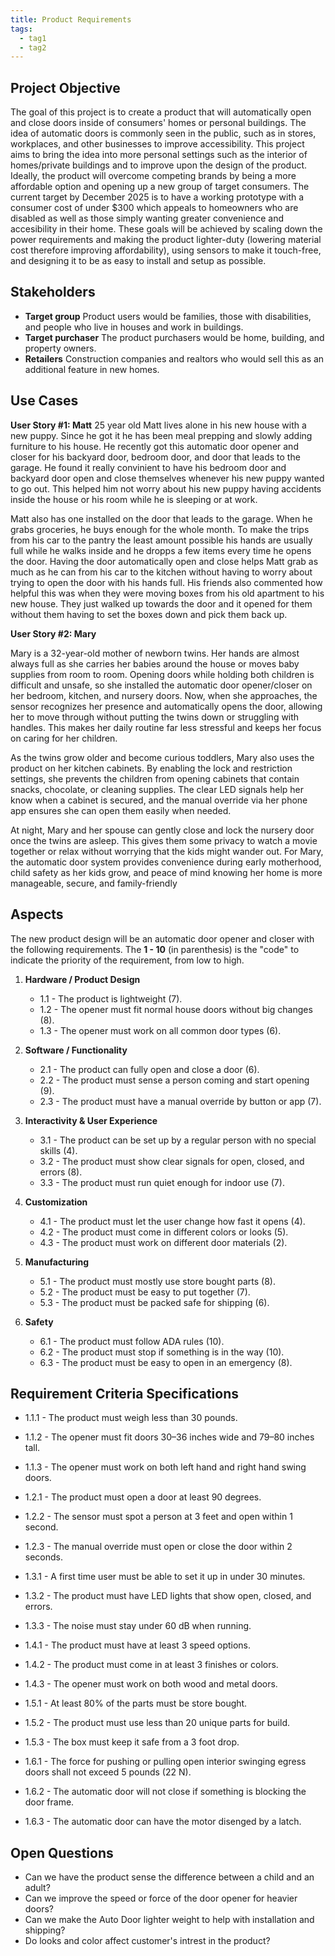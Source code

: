 ```yaml
---
title: Product Requirements
tags:
  - tag1
  - tag2
---
```


## Project Objective

The goal of this project is to create a product that will automatically open and close doors inside of consumers' homes or personal buildings. The idea of automatic doors is commonly seen in the public, such as in stores, workplaces, and other businesses to improve accessibility. This project aims to bring the idea into more personal settings such as the interior of homes/private buildings and to improve upon the design of the product. Ideally, the product will overcome competing brands by being a more affordable option and opening up a new group of target consumers. The current target by December 2025 is to have a working prototype with a consumer cost of under $300 which appeals to homeowners who are disabled as well as those simply wanting greater convenience and accesibility in their home. These goals will be achieved by scaling down the power requirements and making the product lighter-duty (lowering material cost therefore improving affordability), using sensors to make it touch-free, and designing it to be as easy to install and setup as possible.

## Stakeholders

- **Target group** Product users would be families, those with disabilities, and people who live in houses and work in buildings.
- **Target purchaser** The product purchasers would be home, building, and property owners.
- **Retailers** Construction companies and realtors who would sell this as an additional feature in new homes.

## Use Cases

**User Story #1: Matt**
25 year old Matt lives alone in his new house with a new puppy. Since he got it he has been meal prepping and slowly adding furniture to his house. He recently got this automatic door opener and closer for his backyard door, bedroom door, and door that leads to the garage. He found it really convinient to have his bedroom door and backyard door open and close themselves whenever his new puppy wanted to go out. This helped him not worry about his new puppy having accidents inside the house or his room while he is sleeping or at work.

Matt also has one installed on the door that leads to the garage. When he grabs groceries, he buys enough for the whole month. To make the trips from his car to the pantry the least amount possible his hands are usually full while he walks inside and he dropps a few items every time he opens the door. Having the door automatically open and close helps Matt grab as much as he can from his car to the kitchen without having to worry about trying to open the door with his hands full. His friends also commented how helpful this was when they were moving boxes from his old apartment to his new house. They just walked up towards the door and it opened for them without them having to set the boxes down and pick them back up.

**User Story #2: Mary**

Mary is a 32-year-old mother of newborn twins. Her hands are almost always full as she carries her babies around the house or moves baby supplies from room to room. Opening doors while holding both children is difficult and unsafe, so she installed the automatic door opener/closer on her bedroom, kitchen, and nursery doors. Now, when she approaches, the sensor recognizes her presence and automatically opens the door, allowing her to move through without putting the twins down or struggling with handles. This makes her daily routine far less stressful and keeps her focus on caring for her children.

As the twins grow older and become curious toddlers, Mary also uses the product on her kitchen cabinets. By enabling the lock and restriction settings, she prevents the children from opening cabinets that contain snacks, chocolate, or cleaning supplies. The clear LED signals help her know when a cabinet is secured, and the manual override via her phone app ensures she can open them easily when needed.

At night, Mary and her spouse can gently close and lock the nursery door once the twins are asleep. This gives them some privacy to watch a movie together or relax without worrying that the kids might wander out. For Mary, the automatic door system provides convenience during early motherhood, child safety as her kids grow, and peace of mind knowing her home is more manageable, secure, and family-friendly

## Aspects

The new product design will be an automatic door opener and closer with the following requirements. The **1 - 10** (in parenthesis) is the "code" to indicate the priority of the requirement, from low to high.

1. **Hardware / Product Design**  <br>
   - 1.1 - The product is lightweight (7).
   - 1.2 - The opener must fit normal house doors without big changes (8).
   - 1.3 - The opener must work on all common door types (6).

1. **Software / Functionality**  <br>
   - 2.1 - The product can fully open and close a door (6).
   - 2.2 - The product must sense a person coming and start opening (9).
   - 2.3 - The product must have a manual override by button or app (7).

1. **Interactivity & User Experience**  <br>
   - 3.1 - The product can be set up by a regular person with no special skills (4).
   - 3.2 - The product must show clear signals for open, closed, and errors (8).
   - 3.3 - The product must run quiet enough for indoor use (7).

1. **Customization** <br>
   - 4.1 - The product must let the user change how fast it opens (4).
   - 4.2 - The product must come in different colors or looks (5).
   - 4.3 - The product must work on different door materials (2).

1. **Manufacturing**  <br>
   - 5.1 - The product must mostly use store bought parts (8).
   - 5.2 - The product must be easy to put together (7).
   - 5.3 - The product must be packed safe for shipping (6).

1. **Safety** <br>
   - 6.1 - The product must follow ADA rules (10).
   - 6.2 - The product must stop if something is in the way (10).
   - 6.3 - The product must be easy to open in an emergency (8).

## Requirement Criteria Specifications

- 1.1.1 - The product must weigh less than 30 pounds.
- 1.1.2 - The opener must fit doors 30–36 inches wide and 79–80 inches tall.
- 1.1.3 - The opener must work on both left hand and right hand swing doors.

- 1.2.1 - The product must open a door at least 90 degrees.
- 1.2.2 - The sensor must spot a person at 3 feet and open within 1 second.
- 1.2.3 - The manual override must open or close the door within 2 seconds.

- 1.3.1 - A first time user must be able to set it up in under 30 minutes.
- 1.3.2 - The product must have LED lights that show open, closed, and errors.
- 1.3.3 - The noise must stay under 60 dB when running.

- 1.4.1 - The product must have at least 3 speed options.
- 1.4.2 - The product must come in at least 3 finishes or colors.
- 1.4.3 - The opener must work on both wood and metal doors.

- 1.5.1 - At least 80% of the parts must be store bought.
- 1.5.2 - The product must use less than 20 unique parts for build.
- 1.5.3 - The box must keep it safe from a 3 foot drop.

- 1.6.1 - The force for pushing or pulling open interior swinging egress doors shall not exceed 5 pounds (22 N).
- 1.6.2 - The automatic door will not close if something is blocking the door frame.
- 1.6.3 - The automatic door can have the motor disenged by a latch.

## Open Questions

- Can we have the product sense the difference between a child and an adult?
- Can we improve the speed or force of the door opener for heavier doors?
- Can we make the Auto Door lighter weight to help with installation and shipping?
- Do looks and color affect customer's intrest in the product?
